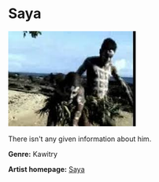 
# Saya


![Saya](saya.JPG)

There isn't any given information about him.

**Genre:** Kawitry

**Artist homepage:** [Saya](https://gasy.net/fr/video/clip/40149/saya-c-bon.html)
